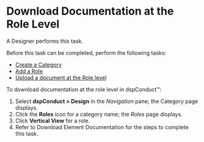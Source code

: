 # Download Documentation at the Role Level

A Designer performs this task.

Before this task can be completed, perform the following tasks:

  - [Create a Category](Create_a_Category.htm)
  - [Add a Role](Add_a_Role.htm)
  - [Upload a document at the Role
    level](Upload_Documentation_at_the_Role_Level.htm)

To download documentation at the role level in dspConduct™:

1.  Select **dspConduct \> Design** in the *Navigation* pane; the
    Category page displays.
2.  Click the **Roles** icon for a category name; the *Roles* page
    displays.
3.  Click **Vertical View** for a role.
4.  Refer to
    <span id="Download Element Documentation" class="popUpLink">Download
    Element Documentation</span> for the steps to complete this task.
